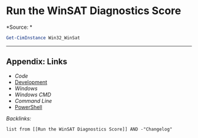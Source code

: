 # Run the WinSAT Diagnostics Score

\*Source: *

````powershell
Get-CimInstance Win32_WinSat
````

---

## Appendix: Links

* *Code*
* [Development](../../MOCs/Development.md)
* *Windows*
* *Windows CMD*
* *Command Line*
* [PowerShell](../PowerShell/PowerShell.md)

*Backlinks:*

````dataview
list from [[Run the WinSAT Diagnostics Score]] AND -"Changelog"
````
